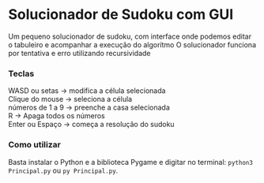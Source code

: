 # Solucionador de Sudoku com GUI

Um pequeno solucionador de sudoku, com interface onde podemos editar o tabuleiro e acompanhar a execução do algorítmo
O solucionador funciona por tentativa e erro utilizando recursividade

### Teclas

WASD ou setas -> modifica a célula selecionada<br>
Clique do mouse -> seleciona a célula<br>
números de 1 a 9 -> preenche a casa selecionada<br>
R -> Apaga todos os números<br>
Enter ou Espaço -> começa a resolução do sudoku<br>

### Como utilizar

Basta instalar o Python e a biblioteca Pygame e digitar no terminal:
```python3 Principal.py``` ou ```py Principal.py```.
